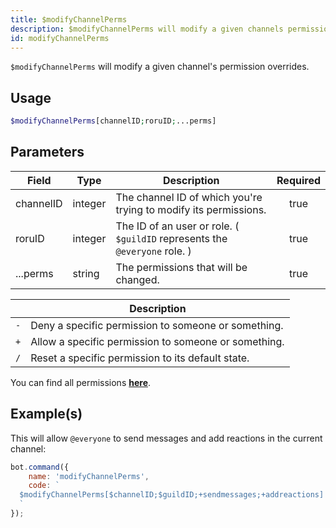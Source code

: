```yaml
---
title: $modifyChannelPerms
description: $modifyChannelPerms will modify a given channels permission overrides.
id: modifyChannelPerms
---
```


`$modifyChannelPerms` will modify a given channel's permission overrides.

## Usage

```php
$modifyChannelPerms[channelID;roruID;...perms]
```

## Parameters

| Field     | Type    | Description                                                                | Required |
| --------- | ------- | -------------------------------------------------------------------------- | :------: |
| channelID | integer | The channel ID of which you're trying to modify its permissions.           |   true   |
| roruID    | integer | The ID of an user or role. ( `$guildID` represents the `@everyone` role. ) |   true   |
| ...perms  | string  | The permissions that will be changed.                                      |   true   |

|     | Description                                          |
| --- | ---------------------------------------------------- |
| `-` | Deny a specific permission to someone or something.  |
| `+` | Allow a specific permission to someone or something. |
| `/` | Reset a specific permission to its default state.    |

You can find all permissions __[here](../../guides/9permissionsintents.md)__.

## Example(s)

This will allow `@everyone` to send messages and add reactions in the current channel:

```javascript
bot.command({
    name: 'modifyChannelPerms',
    code: `
  $modifyChannelPerms[$channelID;$guildID;+sendmessages;+addreactions]
  `
});
```
